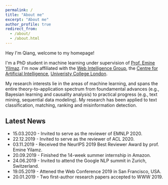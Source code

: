 ```yaml
---
permalink: /
title: "About me"
excerpt: "About me"
author_profile: true
redirect_from: 
  - /about/
  - /about.html
---
```


Hey I'm Qiang, welcome to my homepage!

I'm a PhD student in machine learning under supervision of [Prof. Emine Yilmaz](https://sites.google.com/site/researchyilmaz/). I'm now affiliated with the [Web Intelligence Group](http://wi.cs.ucl.ac.uk/), the [Centre for Artificial Intelligence](https://www.ucl.ac.uk/ai-centre/), [Univeristy College London](https://www.ucl.ac.uk/).

My research interests lie in the areas of machine learning, and spans the entire theory-to-application spectrum from foundamental advances (e.g., Bayesian learning and causality analysis) to practical progress (e.g., text mining, sequential data modeling). My research has been applied to text classification, matching, ranking and misinformation detection.


## Latest News
* 15.03.2020 - Invited to serve as the reviewer of EMNLP 2020.
* 22.12.2019 - Invited to serve as the reviewer of ACL 2020.
* 03.11.2019 - Received the NeurIPS 2019 Best Reviewer Award by prof. Emine Yilamz.
* 20.09.2019 - Finished the 14-week summer internship in Amazon.
* 24.06.2019 - Invited to attend the Google NLP summit in Zurich, Switzerland.
* 19.05.2019 - Attened the Web Conference 2019 in San Francisco, USA.
* 20.01.2019 - Two first-author research papers accepted to WWW 2019.

